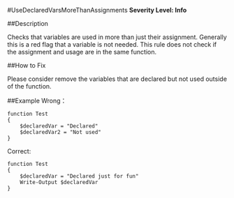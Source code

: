 #UseDeclaredVarsMoreThanAssignments 
**Severity Level: Info**


##Description

Checks that variables are used in more than just their assignment. Generally this is a red flag that a variable is not needed. This rule does not check if the assignment and usage are in the same function.


##How to Fix

Please consider remove the variables that are declared but not used outside of the function.


##Example
Wrong： 
    
    function Test
    {
        $declaredVar = "Declared"
        $declaredVar2 = "Not used"
    }

Correct: 

    function Test
    {
        $declaredVar = "Declared just for fun"
        Write-Output $declaredVar
    }

